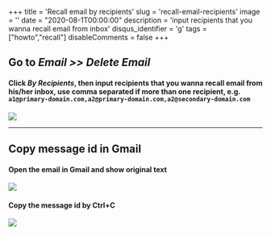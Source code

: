 +++
title = 'Recall email by recipients'
slug = 'recall-email-recipients'
image = ''
date = "2020-08-1T00:00:00"
description = 'input recipients that you wanna recall email from inbox'
disqus_identifier = 'g'
tags = ["howto","recall"]
disableComments = false
+++

## Go to *Email >> Delete Email*
#### Click *By Recipients*, then input recipients that you wanna recall email from his/her inbox, use comma separated if more than one recipient, e.g. `a1@primary-domain.com,a2@primary-domain.com,a2@secondary-domain.com`

![](/blog/images/recall-email-recipients.png "")


---
## Copy message id in Gmail
#### Open the email in Gmail and **show original** text

![](/blog/images/show-original.png "")


#### Copy the message id by Ctrl+C

![](/blog/images/copy-msgid.png "")


